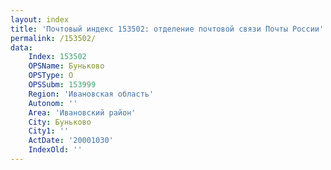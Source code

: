 ```yaml
---
layout: index
title: 'Почтовый индекс 153502: отделение почтовой связи Почты России'
permalink: /153502/
data:
    Index: 153502
    OPSName: Буньково
    OPSType: О
    OPSSubm: 153999
    Region: 'Ивановская область'
    Autonom: ''
    Area: 'Ивановский район'
    City: Буньково
    City1: ''
    ActDate: '20001030'
    IndexOld: ''
---
```

